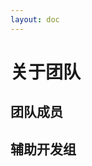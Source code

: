 ```yaml
---
layout: doc
---
```

<script setup>
import {
  VPTeamPage,
  VPTeamPageTitle,
  VPTeamMembers
} from 'vitepress/theme'
const teams = [
  { 
    avatar: 'https://avatars.githubusercontent.com/u/136256448',
    name: 'UnknownBits',
    title: '开发组',
    links: [
      { icon: 'github', link: 'https://github.com/UnknownBits' },
    ]
  },
]
const members = [
  { 
    avatar: 'https://avatars.githubusercontent.com/u/123872626',
    name: 'Pikaqu',
    title: '开发者',
    links: [
      { icon: 'github', link: 'https://github.com/Mrpikaqu' },
    ]
  },
  { 
    avatar: 'https://avatars.githubusercontent.com/u/81061386',
    name: '雲陌殇',
    title: '开发者',
    links: [
      { icon: 'github', link: 'https://github.com/HuaJiKing402' },
    ]
  },
  { 
    avatar: 'https://avatars.githubusercontent.com/u/121035454',
    name: '轩某Rikka',
    title: '开发者',
    links: [
      { icon: 'github', link: 'https://github.com/XuanRikka' },
    ]
  },
]
</script>

# 关于团队
## 团队成员
  <VPTeamMembers :members="members"/>

## 辅助开发组
  <VPTeamMembers :members="teams"/>